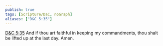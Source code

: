 ```yaml
---
publish: true
tags: [Scripture/DaC, noGraph]
aliases: ["D&C 5:35"]
---
```

[D&C 5:35](https://churchofjesuschrist.org/study/scriptures/dc-testament/dc/5?lang=eng&id=p35#p35) And if thou art faithful in keeping my commandments, thou shalt be lifted up at the last day. Amen.





